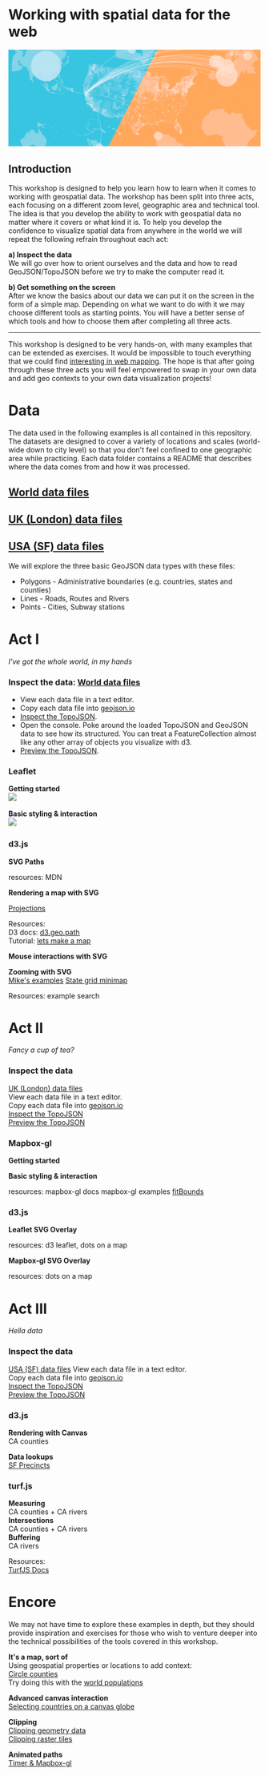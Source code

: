 # Working with spatial data for the web

![Working with spatial data](img/header.png)

## Introduction
This workshop is designed to help you learn how to learn when it comes to
working with geospatial data. The workshop has been split into three acts,
each focusing on a different zoom level, geographic area and technical tool.
The idea is that you develop the ability to work with geospatial data no matter where it covers
or what kind it is. To help you develop the confidence to visualize spatial data
from anywhere in the world we will repeat the following refrain throughout each
act:

**a) Inspect the data**  
We will go over how to orient ourselves and the data and how to read
GeoJSON/TopoJSON before we try to make the computer read it.  

**b) Get something on the screen**  
After we know the basics about our data we can put it on the screen in the form
of a simple map. Depending on what we want to do with it we may choose different
tools as starting points. You will have a better sense of which tools and how to
choose them after completing all three acts.  

---

This workshop is designed to be very hands-on, with many examples that can be
extended as exercises. It would be impossible to touch everything that we could
find [interesting in web mapping](https://hi.stamen.com/an-ode-to-d3-js-projections-9d6477d6da0b#.1hr10rltk).
The hope is that after going through these
three acts you will feel empowered to swap in your own data and add geo contexts
to your own data visualization projects!

# Data
The data used in the following examples is all contained in this repository. The
datasets are designed to cover a variety of locations and scales (world-wide
down to city level) so that you don't feel confined to one geographic area
while practicing. Each data folder contains a README that describes where the
data comes from and how it was processed.

## [World data files](data/world)  
## [UK (London) data files](data/UK)  
## [USA (SF) data files](data/USA)

We will explore the three basic GeoJSON data types with these files:  
* Polygons - Administrative boundaries (e.g. countries, states and counties)
* Lines - Roads, Routes and Rivers
* Points - Cities, Subway stations


# Act I
_I've got the whole world, in my hands_

### Inspect the data: [World data files](data/world)  
* View each data file in a text editor.  
* Copy each data file into [geojson.io](http://geojson.io)  
* [Inspect the TopoJSON](http://blockbuilder.org/enjalot/63d06e2ccadad0cb30dc5f920efd1cdf).  
* Open the console. Poke around the loaded TopoJSON and GeoJSON data to see how its structured. You can treat a FeatureCollection almost like any other array of objects you
visualize with d3.  
*  [Preview the TopoJSON](http://blockbuilder.org/enjalot/fe2a8ee0ad59a58ce295f035419d9e63).  

### Leaflet
**Getting started**  
[<img src="https://gist.github.com/enjalot/208dd99b6ed6a424513524d963880700/raw/c026672c7dc702708f1d5a5ef5097da2e336dc20/thumbnail.png">](https://github.com/enjalot/wwsd/issues/1)

**Basic styling & interaction**  
[<img src="https://gist.githubusercontent.com/enjalot/0c8028933d402fb4823a5b0067b12a56/raw/2f8a6bb6ffd901059f95565f74175237a25d70fe/thumbnail.png">](https://github.com/enjalot/wwsd/issues/2)

### d3.js
**SVG Paths**  

resources:
MDN

**Rendering a map with SVG**   

[Projections](http://bl.ocks.org/enjalot/bd552e711b8325c64729)

Resources:  
D3 docs: [d3.geo.path](https://github.com/d3/d3/wiki/Geo-Paths)  
Tutorial: [lets make a map](https://bost.ocks.org/mike/map/)  

**Mouse interactions with SVG**  


**Zooming with SVG**  
[Mike's examples](http://blockbuilder.org/search#text=zoom;user=mbostock;api=geo.path)
[State grid minimap](http://bl.ocks.org/enjalot/1919bd8c2f574caa17ba)

Resources:
example search


# Act II
_Fancy a cup of tea?_  

### Inspect the data
[UK (London) data files](data/UK)  
View each data file in a text editor.  
Copy each data file into [geojson.io](http://geojson.io)  
[Inspect the TopoJSON](http://blockbuilder.org/enjalot/63d06e2ccadad0cb30dc5f920efd1cdf)  
[Preview the TopoJSON](http://blockbuilder.org/enjalot/fe2a8ee0ad59a58ce295f035419d9e63)  

### Mapbox-gl

**Getting started**  


**Basic styling & interaction**  


resources:
mapbox-gl docs
mapbox-gl examples
[fitBounds](https://www.mapbox.com/mapbox-gl-js/example/fitbounds/)


### d3.js
**Leaflet SVG Overlay**  

resources: d3 leaflet, dots on a map

**Mapbox-gl SVG Overlay**

resources: dots on a map


# Act III
_Hella data_  

### Inspect the data
[USA (SF) data files](data/USA)
View each data file in a text editor.  
Copy each data file into [geojson.io](http://geojson.io)  
[Inspect the TopoJSON](http://blockbuilder.org/enjalot/63d06e2ccadad0cb30dc5f920efd1cdf)  
[Preview the TopoJSON](http://blockbuilder.org/enjalot/fe2a8ee0ad59a58ce295f035419d9e63)  

### d3.js

**Rendering with Canvas**  
CA counties

**Data lookups**  
[SF Precincts](http://blockbuilder.org/enjalot/f071fe9f332c62cb7bcad13ae5d645d8)

### turf.js
**Measuring**  
CA counties + CA rivers  
**Intersections**  
CA counties + CA rivers  
**Buffering**  
CA rivers

Resources:  
[TurfJS Docs](http://turfjs.org/docs/)  

# Encore
We may not have time to explore these examples in depth, but they should provide
inspiration and exercises for those who wish to venture deeper into the technical
possibilities of the tools covered in this workshop.

**It's a map, sort of**  
Using geospatial properties or locations to add context:  
[Circle counties](http://bl.ocks.org/mbostock/4206975)  
Try doing this with the [world populations](http://enjalot.github.io/wwsd/data/world/ne_50m_admin_0_countries.topojson)

**Advanced canvas interaction**   
[Selecting countries on a canvas globe](http://bl.ocks.org/syntagmatic/6645345)  

**Clipping**  
[Clipping geometry data](http://blockbuilder.org/mbostock/6301872)  
[Clipping raster tiles](http://bl.ocks.org/enjalot/985de8fcd65d37583949edbf280f2632)  

**Animated paths**  
[Timer & Mapbox-gl](http://bl.ocks.org/enjalot/4ff31e96860f38d4fd58)  
